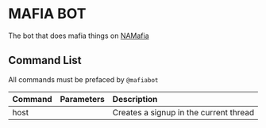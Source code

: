 # MAFIA BOT

The bot that does mafia things on [NAMafia](https://namafia.com)



##  Command  List

All commands must be prefaced by `@mafiabot`

| Command | Parameters | Description |
| :------------- | :------------- | :------------- |
| host       |     | Creates a signup in the current thread |

